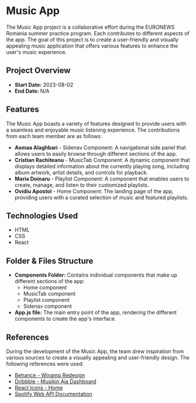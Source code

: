 # Music App

The Music App project is a collaborative effort during the EURONEWS Romania summer practice program. Each contributes to different aspects of the app. The goal of this project is to create a user-friendly and visually appealing music application that offers various features to enhance the user's music experience.

## Project Overview

- **Start Date:** 2023-08-02
- **End Date:** N/A

## Features

The Music App boasts a variety of features designed to provide users with a seamless and enjoyable music listening experience. The contributions from each team member are as follows:

- **Asmaa Alaghbari** - Sidenav Component: A navigational side panel that allows users to easily browse through different sections of the app.
- **Cristian Rachiteanu** - MusicTab Component: A dynamic component that displays detailed information about the currently playing song, including album artwork, artist details, and controls for playback.
- **Maria Doinaru** - Playlist Component: A component that enables users to create, manage, and listen to their customized playlists.
- **Ovidiu Apostol** - Home Component: The landing page of the app, providing users with a curated selection of music and featured playlists.

## Technologies Used

- HTML
- CSS
- React

## Folder & Files Structure

- **Components Folder:** Contains individual components that make up different sections of the app:
  - Home component
  - MusicTab component
  - Playlist component
  - Sidenav component
- **App.js file:** The main entry point of the app, rendering the different components to create the app's interface.

## References

During the development of the Music App, the team drew inspiration from various sources to create a visually appealing and user-friendly design. The following references were used:

- [Behance - Winamp Redesign](https://www.behance.net/gallery/156237037/Winamp-Redesign?tracking_source=search_projects|music+app+design+desktop)
- [Dribbble - Musikin Aja Dashboard](https://dribbble.com/shots/17321874-Musikin-Aja-Dashboard)
- [React Icons - Home](https://react-icons.github.io/react-icons)
- [Spotify Web API Documentation](https://developer.spotify.com/documentation/web-api)

